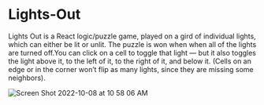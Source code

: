 # Lights-Out
Lights Out is a React logic/puzzle game, played on a gird of individual lights, which can either be lit or unlit. The puzzle is won when when all of the lights are turned off.You can click on a cell to toggle that light — but it also toggles the light above it, to the left of it, to the right of it, and below it. (Cells on an edge or in the corner won’t flip as many lights, since they are missing some neighbors).



![Screen Shot 2022-10-08 at 10 58 06 AM](https://user-images.githubusercontent.com/28359915/194718856-c3490baa-0ea3-43bf-92f6-10194e19e965.png)
